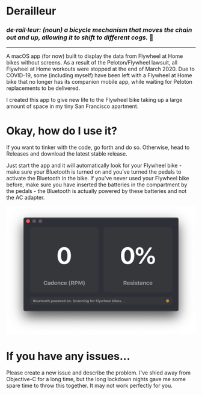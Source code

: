 # Derailleur
### ***de·rail·leur:** (noun) a bicycle mechanism that moves the chain out and up, allowing it to shift to different cogs.* :bicyclist:
---
A macOS app (for now) built to display the data from Flywheel at Home bikes without screens. As a result of the Peloton/Flywheel lawsuit, all Flywheel at Home workouts were stopped at the end of March 2020. Due to COVID-19, some (including myself) have been left with a Flywheel at Home bike that no longer has its companion mobile app, while waiting for Peloton replacements to be delivered.

I created this app to give new life to the Flywheel bike taking up a large amount of space in my tiny San Francisco apartment.

# Okay, how do I use it?

If you want to tinker with the code, go forth and do so. Otherwise, head to Releases and download the latest stable release.

Just start the app and it will automatically look for your Flywheel bike - make sure your Bluetooth is turned on and you've turned the pedals to activate the Bluetooth in the bike. If you've never used your Flywheel bike before, make sure you have inserted the batteries in the compartment by the pedals - the Bluetooth is actually powered by these batteries and not the AC adapter.

![Screenshot of Derailleur in action](screenshot.png)
# If you have any issues...
Please create a new issue and describe the problem. I've shied away from Objective-C for a long time, but the long lockdown nights gave me some spare time to throw this together. It may not work perfectly for you.